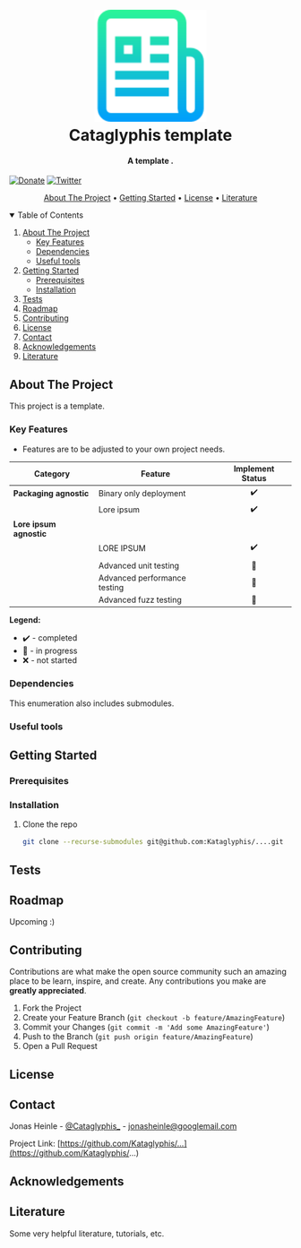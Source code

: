 <h1 align="center">
  <br>
  <a href="https://jonasheinle.de"><img src="images/logo.png" alt="logo" width="200"></a>
  <br>
  Cataglyphis template
  <br>
</h1>

<!-- <h1 align="center">
  <br>
  <a href="https://jonasheinle.de"><img src="images/vulkan-logo.png" alt="VulkanEngine" width="200"></a>
  <a href="https://jonasheinle.de"><img src="images/Engine_logo.png" alt="VulkanEngine" width="200"></a>
  <a href="https://jonasheinle.de"><img src="images/glm_logo.png" alt="VulkanEngine" width="200"></a>
</h1> -->

<h4 align="center">A template <a href="https://jonasheinle.de" target="_blank"></a>.</h4>

<!-- [![Linux build](https://github.com/Kataglyphis/GraphicsEngineVulkan/actions/workflows/Linux.yml/badge.svg)](https://github.com/Kataglyphis/GraphicsEngineVulkan/actions/workflows/Linux.yml)
[![Windows build](https://github.com/Kataglyphis/GraphicsEngineVulkan/actions/workflows/Windows.yml/badge.svg)](https://github.com/Kataglyphis/GraphicsEngineVulkan/actions/workflows/Windows.yml)
[![TopLang](https://img.shields.io/github/languages/top/Kataglyphis/GraphicsEngineVulkan)]() -->
[![Donate](https://img.shields.io/badge/Donate-PayPal-green.svg)](https://www.paypal.com/paypalme/JonasHeinle)
[![Twitter](https://img.shields.io/twitter/follow/Cataglyphis_?style=social)](https://twitter.com/Cataglyphis_)

<p align="center">
  <a href="#about-the-project">About The Project</a> •
  <a href="#getting-started">Getting Started</a> •
  <a href="#license">License</a> •
  <a href="#literature">Literature</a>
</p>

<!-- TABLE OF CONTENTS -->
<details open="open">
  <summary>Table of Contents</summary>
  <ol>
    <li>
      <a href="#about-the-project">About The Project</a>
      <ul>
        <li><a href="#key-features">Key Features</a></li>
      </ul>
      <ul>
        <li><a href="#dependencies">Dependencies</a></li>
      </ul>
      <ul>
        <li><a href="#useful-tools">Useful tools</a></li>
      </ul>
    </li>
    <li>
      <a href="#getting-started">Getting Started</a>
      <ul>
        <li><a href="#prerequisites">Prerequisites</a></li>
        <li><a href="#installation">Installation</a></li>
      </ul>
    </li>
    <li><a href="#tests">Tests</a></li>
    <li><a href="#roadmap">Roadmap</a></li>
    <li><a href="#contributing">Contributing</a></li>
    <li><a href="#license">License</a></li>
    <li><a href="#contact">Contact</a></li>
    <li><a href="#acknowledgements">Acknowledgements</a></li>
    <li><a href="#literature">Literature</a></li>
  </ol>
</details>

<!-- ABOUT THE PROJECT -->
## About The Project

<!-- <h1 align="center">
  <br>
  <a href="https://jonasheinle.de"><img src="images/Screenshot1.png" alt="VulkanEngine" width="400"></a>
  <a href="https://jonasheinle.de"><img src="images/Screenshot2.png" alt="VulkanEngine" width="400"></a>
  <a href="https://jonasheinle.de"><img src="images/Screenshot3.png" alt="VulkanEngine" width="700"></a>
</h1> -->

<!-- [![Kataglyphis Engine][product-screenshot1]](https://jonasheinle.de)
[![Kataglyphis Engine][product-screenshot2]](https://jonasheinle.de)
[![Kataglyphis Engine][product-screenshot3]](https://jonasheinle.de) -->

This project is a template. 

### Key Features

- Features are to be adjusted to your own project needs.


<div align="center">


|            Category           |           Feature                             |  Implement Status  |
|-------------------------------|-----------------------------------------------|:------------------:|
|  **Packaging agnostic**   | Binary only deployment                            |         ✔️         |
|                               | Lore ipsum                                   |         ✔️         |
|  **Lore ipsum agnostic**   |                                               |                    |
|                               | LORE IPSUM                            |         ✔️         |
|                               |
|                               | Advanced unit testing                         |         🔶         |
|                               | Advanced performance testing                  |         🔶         |
|                               | Advanced fuzz testing                         |         🔶         |

</div>

**Legend:**
- ✔️ - completed  
- 🔶 - in progress  
- ❌ - not started

### Dependencies
This enumeration also includes submodules.
<!-- * [Vulkan 1.3](https://www.vulkan.org/) -->

### Useful tools

<!-- * [cppcheck](https://cppcheck.sourceforge.io/) -->

<!-- GETTING STARTED -->
## Getting Started

### Prerequisites

### Installation

1. Clone the repo
   ```sh
   git clone --recurse-submodules git@github.com:Kataglyphis/....git
   ```

## Tests

<!-- ROADMAP -->
## Roadmap
Upcoming :)
<!-- See the [open issues](https://github.com/othneildrew/Best-README-Template/issues) for a list of proposed features (and known issues). -->



<!-- CONTRIBUTING -->
## Contributing

Contributions are what make the open source community such an amazing place to be learn, inspire, and create. Any contributions you make are **greatly appreciated**.

1. Fork the Project
2. Create your Feature Branch (`git checkout -b feature/AmazingFeature`)
3. Commit your Changes (`git commit -m 'Add some AmazingFeature'`)
4. Push to the Branch (`git push origin feature/AmazingFeature`)
5. Open a Pull Request


<!-- LICENSE -->
## License

<!-- CONTACT -->
## Contact

Jonas Heinle - [@Cataglyphis_](https://twitter.com/Cataglyphis_) - jonasheinle@googlemail.com

Project Link: [https://github.com/Kataglyphis/...](https://github.com/Kataglyphis/...)


<!-- ACKNOWLEDGEMENTS -->
## Acknowledgements

<!-- Thanks for free 3D Models: 
* [Morgan McGuire, Computer Graphics Archive, July 2017 (https://casual-effects.com/data)](http://casual-effects.com/data/)
* [Viking room](https://sketchfab.com/3d-models/viking-room-a49f1b8e4f5c4ecf9e1fe7d81915ad38) -->

## Literature 

Some very helpful literature, tutorials, etc. 

<!-- CMake/C++
* [Cpp best practices](https://github.com/cpp-best-practices/cppbestpractices)

Vulkan
* [Udemy course by Ben Cook](https://www.udemy.com/share/102M903@JMHgpMsdMW336k2s5Ftz9FMx769wYAEQ7p6GMAPBsFuVUbWRgq7k2uY6qBCG6UWNPQ==/)
* [Vulkan Tutorial](https://vulkan-tutorial.com/)
* [Vulkan Raytracing Tutorial](https://developer.nvidia.com/rtx/raytracing/vkray)
* [Vulkan Tutorial; especially chapter about integrating imgui](https://frguthmann.github.io/posts/vulkan_imgui/)
* [NVidia Raytracing tutorial with Vulkan](https://nvpro-samples.github.io/vk_raytracing_tutorial_KHR/)
* [Blog from Sascha Willems](https://www.saschawillems.de/)

Physically Based Shading
* [Advanced Global Illumination by Dutre, Bala, Bekaert](https://www.oreilly.com/library/view/advanced-global-illumination/9781439864951/)
* [The Bible: PBR book](https://pbr-book.org/3ed-2018/Reflection_Models/Microfacet_Models)
* [Real shading in Unreal engine 4](https://blog.selfshadow.com/publications/s2013-shading-course/karis/s2013_pbs_epic_notes_v2.pdf)
* [Physically Based Shading at Disney](https://blog.selfshadow.com/publications/s2012-shading-course/burley/s2012_pbs_disney_brdf_notes_v3.pdf)
* [RealTimeRendering](https://www.realtimerendering.com/)
* [Understanding the Masking-Shadowing Function in Microfacet-Based BRDFs](https://hal.inria.fr/hal-01024289/)
* [Sampling the GGX Distribution of Visible Normals](https://pdfs.semanticscholar.org/63bc/928467d760605cdbf77a25bb7c3ad957e40e.pdf)

Path tracing
* [NVIDIA Path tracing Tutorial](https://github.com/nvpro-samples/vk_mini_path_tracer/blob/main/vk_mini_path_tracer/main.cpp) -->

<!-- MARKDOWN LINKS & IMAGES -->
<!-- https://www.markdownguide.org/basic-syntax/#reference-style-links -->
[contributors-shield]: https://img.shields.io/github/contributors/othneildrew/Best-README-Template.svg?style=for-the-badge
[contributors-url]: https://github.com/othneildrew/Best-README-Template/graphs/contributors
[forks-shield]: https://img.shields.io/github/forks/othneildrew/Best-README-Template.svg?style=for-the-badge
[forks-url]: https://github.com/othneildrew/Best-README-Template/network/members
[stars-shield]: https://img.shields.io/github/stars/othneildrew/Best-README-Template.svg?style=for-the-badge
[stars-url]: https://github.com/othneildrew/Best-README-Template/stargazers
[issues-shield]: https://img.shields.io/github/issues/othneildrew/Best-README-Template.svg?style=for-the-badge
[issues-url]: https://github.com/othneildrew/Best-README-Template/issues
[license-shield]: https://img.shields.io/github/license/othneildrew/Best-README-Template.svg?style=for-the-badge
[license-url]: https://github.com/othneildrew/Best-README-Template/blob/master/LICENSE.txt
[linkedin-shield]: https://img.shields.io/badge/-LinkedIn-black.svg?style=for-the-badge&logo=linkedin&colorB=555
[linkedin-url]: https://www.linkedin.com/in/jonas-heinle-0b2a301a0/
